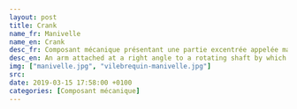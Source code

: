 ```yaml
---
layout: post
title: Crank
name_fr: Manivelle
name_en: Crank
desc_fr: Composant mécanique présentant une partie excentrée appelée maneton (monobloc ou rapporté) par lequel une force peut lui imprimer un mouvement de rotation autour de son axe.
desc_en: An arm attached at a right angle to a rotating shaft by which reciprocating motion is imparted to or received from the shaft. It is used to convert circular motion into reciprocating motion, or vice versa. 
img: ["manivelle.jpg", "vilebrequin-manivelle.jpg"]
src: 
date: 2019-03-15 17:58:00 +0100
categories: [Composant mécanique]
---
```

